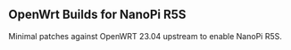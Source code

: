## OpenWrt Builds for NanoPi R5S

Minimal patches against OpenWRT 23.04 upstream to enable NanoPi R5S.
